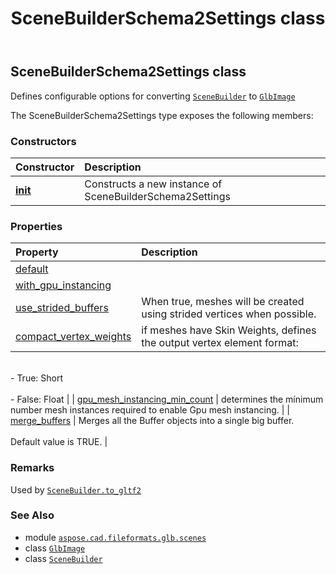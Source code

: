 ﻿---
title: SceneBuilderSchema2Settings class
second_title: Aspose.CAD for Python via .NET API References
description: 
type: docs
weight: 90
url: /python-net/aspose.cad.fileformats.glb.scenes/scenebuilderschema2settings/
is_root: false
---

## SceneBuilderSchema2Settings class

Defines configurable options for converting [`SceneBuilder`](/cad/python-net/aspose.cad.fileformats.glb.scenes/scenebuilder) to [`GlbImage`](/cad/python-net/aspose.cad.fileformats.glb/glbimage)



The SceneBuilderSchema2Settings type exposes the following members:

### Constructors
| Constructor | Description |
| :- | :- |
| [__init__](/cad/python-net/aspose.cad.fileformats.glb.scenes/scenebuilderschema2settings/__init__/#) | Constructs a new instance of SceneBuilderSchema2Settings |


### Properties
| Property | Description |
| :- | :- |
| [default](/cad/python-net/aspose.cad.fileformats.glb.scenes/scenebuilderschema2settings/default) |  |
| [with_gpu_instancing](/cad/python-net/aspose.cad.fileformats.glb.scenes/scenebuilderschema2settings/with_gpu_instancing) |  |
| [use_strided_buffers](/cad/python-net/aspose.cad.fileformats.glb.scenes/scenebuilderschema2settings/use_strided_buffers) | When true, meshes will be created using strided vertices when possible. |
| [compact_vertex_weights](/cad/python-net/aspose.cad.fileformats.glb.scenes/scenebuilderschema2settings/compact_vertex_weights) | if meshes have Skin Weights, defines the output vertex element format:<br/><br/>- True: Short<br/><br/>- False: Float |
| [gpu_mesh_instancing_min_count](/cad/python-net/aspose.cad.fileformats.glb.scenes/scenebuilderschema2settings/gpu_mesh_instancing_min_count) | determines the mínimum number mesh instances required to enable Gpu mesh instancing. |
| [merge_buffers](/cad/python-net/aspose.cad.fileformats.glb.scenes/scenebuilderschema2settings/merge_buffers) | Merges all the Buffer objects into a single big buffer.<br/><br/>Default value is TRUE. |



### Remarks 


Used by [`SceneBuilder.to_gltf2`](/cad/python-net/aspose.cad.fileformats.glb.scenes/scenebuilder/to_gltf2)

### See Also
* module [`aspose.cad.fileformats.glb.scenes`](..)
* class [`GlbImage`](/cad/python-net/aspose.cad.fileformats.glb/glbimage)
* class [`SceneBuilder`](/cad/python-net/aspose.cad.fileformats.glb.scenes/scenebuilder)
